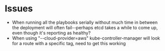 # Issues

* When running all the playbooks serially without much time in between the deployment will often fail--perhaps etcd takes a while to come up, even though it's reporting as healthy?
* When using "--cloud-provider=aws" kube-controller-manager will look for a route with a specific tag, need to get this working
